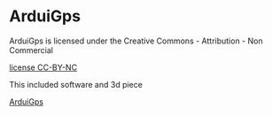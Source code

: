 # ArduiGps

ArduiGps is licensed under the Creative Commons - Attribution - Non Commercial

[license CC-BY-NC](https://creativecommons.org/licenses/by-nc/3.0/fr/)

This included software and 3d piece

[ArduiGps](http://www.arduigps.org)
